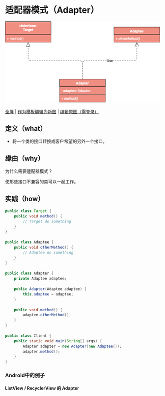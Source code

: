# 适配器模式（Adapter）

![适配器模式](https://raw.githubusercontent.com/CodePoem/VDesignPatterns/master/docs/drawio/Adapter.png)

<a href = "https://www.draw.io/?lightbox=1#Uhttps://raw.githubusercontent.com/CodePoem/VDesignPatterns/master/docs/drawio/Adapter.png">全屏</a> |
<a href = "https://www.draw.io/#Uhttps://raw.githubusercontent.com/CodePoem/VDesignPatterns/master/docs/drawio/Adapter.png">作为模板编辑为新图</a> |
<a href = "https://www.draw.io/#HCodePoem/VDesignPatterns/master/docs/drawio/Adapter.drawio">编辑原图（需登录）</a>

## 定义（what）

- 将一个类的接口转换成客户希望的另外一个接口。

## 缘由（why）

为什么需要适配器模式？

使那些接口不兼容的类可以一起工作。

## 实践（how）

```java
public class Target {
    public void method() {
        // Target do something
    }
}

public class Adaptee {
    public void otherMethod() {
        // Adaptee do something
    }
}

public class Adapter {
    private Adaptee adaptee;

    public Adapter(Adaptee adaptee) {
        this.adaptee = adaptee;
    }

    public void method() {
        adaptee.otherMethod();
    }
}

public class Client {
    public static void main(String[] args) {
        Adapter adapter = new Adapter(new Adaptee());
        adapter.method();
    }
}
```

### Android中的例子

#### ListView / RecyclerView 的 Adapter
